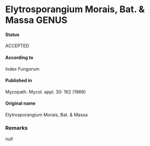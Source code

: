 # Elytrosporangium Morais, Bat. & Massa GENUS

#### Status
ACCEPTED

#### According to
Index Fungorum

#### Published in
Mycopath. Mycol. appl. 30: 162 (1966)

#### Original name
Elytrosporangium Morais, Bat. & Massa

### Remarks
null